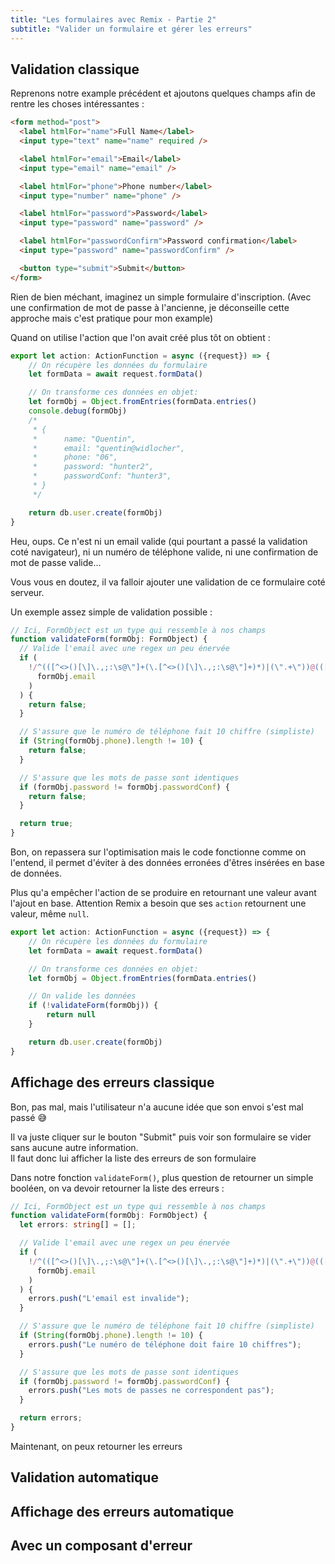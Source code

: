 ```yaml
---
title: "Les formulaires avec Remix - Partie 2"
subtitle: "Valider un formulaire et gérer les erreurs"
---
```


## Validation classique

Reprenons notre example précédent et ajoutons quelques champs afin de rentre les choses intéressantes :

```html
<form method="post">
  <label htmlFor="name">Full Name</label>
  <input type="text" name="name" required />

  <label htmlFor="email">Email</label>
  <input type="email" name="email" />

  <label htmlFor="phone">Phone number</label>
  <input type="number" name="phone" />

  <label htmlFor="password">Password</label>
  <input type="password" name="password" />

  <label htmlFor="passwordConfirm">Password confirmation</label>
  <input type="password" name="passwordConfirm" />

  <button type="submit">Submit</button>
</form>
```

Rien de bien méchant, imaginez un simple formulaire d'inscription. (Avec une confirmation de mot de passe à l'ancienne, je déconseille cette approche mais c'est pratique pour mon example)

Quand on utilise l'action que l'on avait créé plus tôt on obtient :

```ts
export let action: ActionFunction = async ({request}) => {
    // On récupère les données du formulaire
    let formData = await request.formData()

    // On transforme ces données en objet:
    let formObj = Object.fromEntries(formData.entries()
    console.debug(formObj)
    /*
     * {
     *      name: "Quentin",
     *      email: "quentin@widlocher",
     *      phone: "06",
     *      password: "hunter2",
     *      passwordConf: "hunter3",
     * }
     */

    return db.user.create(formObj)
}
```

Heu, oups. Ce n'est ni un email valide (qui pourtant a passé la validation coté navigateur), ni un numéro de téléphone valide, ni une confirmation de mot de passe valide...

Vous vous en doutez, il va falloir ajouter une validation de ce formulaire coté serveur.

Un exemple assez simple de validation possible :

```ts
// Ici, FormObject est un type qui ressemble à nos champs
function validateForm(formObj: FormObject) {
  // Valide l'email avec une regex un peu énervée
  if (
    !/^(([^<>()[\]\.,;:\s@\"]+(\.[^<>()[\]\.,;:\s@\"]+)*)|(\".+\"))@(([^<>()[\]\.,;:\s@\"]+\.)+[^<>()[\]\.,;:\s@\"]{2,})$/i.test(
      formObj.email
    )
  ) {
    return false;
  }

  // S'assure que le numéro de téléphone fait 10 chiffre (simpliste)
  if (String(formObj.phone).length != 10) {
    return false;
  }

  // S'assure que les mots de passe sont identiques
  if (formObj.password != formObj.passwordConf) {
    return false;
  }

  return true;
}
```

Bon, on repassera sur l'optimisation mais le code fonctionne comme on l'entend, il permet d'éviter à des données erronées d'êtres insérées en base de données.

Plus qu'a empêcher l'action de se produire en retournant une valeur avant l'ajout en base. Attention Remix a besoin que ses `action` retournent une valeur, même `null`.

```ts
export let action: ActionFunction = async ({request}) => {
    // On récupère les données du formulaire
    let formData = await request.formData()

    // On transforme ces données en objet:
    let formObj = Object.fromEntries(formData.entries()

    // On valide les données
    if (!validateForm(formObj)) {
        return null
    }

    return db.user.create(formObj)
}
```

## Affichage des erreurs classique

Bon, pas mal, mais l'utilisateur n'a aucune idée que son envoi s'est mal passé 😅

Il va juste cliquer sur le bouton "Submit" puis voir son formulaire se vider sans aucune autre information.  
Il faut donc lui afficher la liste des erreurs de son formulaire

Dans notre fonction `validateForm()`, plus question de retourner un simple booléen, on va devoir retourner la liste des erreurs :

```ts
// Ici, FormObject est un type qui ressemble à nos champs
function validateForm(formObj: FormObject) {
  let errors: string[] = [];

  // Valide l'email avec une regex un peu énervée
  if (
    !/^(([^<>()[\]\.,;:\s@\"]+(\.[^<>()[\]\.,;:\s@\"]+)*)|(\".+\"))@(([^<>()[\]\.,;:\s@\"]+\.)+[^<>()[\]\.,;:\s@\"]{2,})$/i.test(
      formObj.email
    )
  ) {
    errors.push("L'email est invalide");
  }

  // S'assure que le numéro de téléphone fait 10 chiffre (simpliste)
  if (String(formObj.phone).length != 10) {
    errors.push("Le numéro de téléphone doit faire 10 chiffres");
  }

  // S'assure que les mots de passe sont identiques
  if (formObj.password != formObj.passwordConf) {
    errors.push("Les mots de passes ne correspondent pas");
  }

  return errors;
}
```

Maintenant, on peux retourner les erreurs

## Validation automatique

## Affichage des erreurs automatique

## Avec un composant d'erreur
